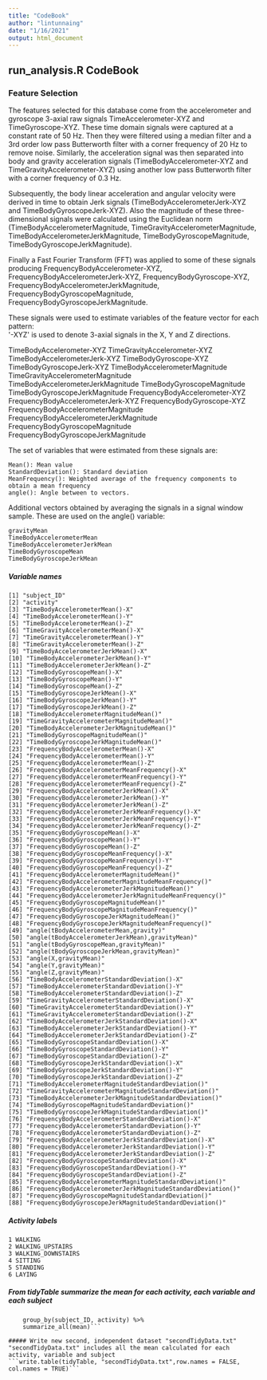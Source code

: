 ```yaml
---
title: "CodeBook"
author: "lintunnaing"
date: "1/16/2021"
output: html_document
---
```


## run_analysis.R CodeBook

### Feature Selection  
The features selected for this database come from the accelerometer and gyroscope 3-axial raw signals TimeAccelerometer-XYZ and TimeGyroscope-XYZ. These time domain signals were captured at a constant rate of 50 Hz. Then they were filtered using a median filter and a 3rd order low pass Butterworth filter with a corner frequency of 20 Hz to remove noise. Similarly, the acceleration signal was then separated into body and gravity acceleration signals (TimeBodyAccelerometer-XYZ and TimeGravityAccelerometer-XYZ) using another low pass Butterworth filter with a corner frequency of 0.3 Hz. 

Subsequently, the body linear acceleration and angular velocity were derived in time to obtain Jerk signals (TimeBodyAccelerometerJerk-XYZ and TimeBodyGyroscopeJerk-XYZ). Also the magnitude of these three-dimensional signals were calculated using the Euclidean norm (TimeBodyAccelerometerMagnitude, TimeGravityAccelerometerMagnitude, TimeBodyAccelerometerJerkMagnitude, TimeBodyGyroscopeMagnitude, TimeBodyGyroscopeJerkMagnitude). 

Finally a Fast Fourier Transform (FFT) was applied to some of these signals producing FrequencyBodyAccelerometer-XYZ, FrequencyBodyAccelerometerJerk-XYZ, FrequencyBodyGyroscope-XYZ, FrequencyBodyAccelerometerJerkMagnitude, FrequencyBodyGyroscopeMagnitude, FrequencyBodyGyroscopeJerkMagnitude.

These signals were used to estimate variables of the feature vector for each pattern:  
'-XYZ' is used to denote 3-axial signals in the X, Y and Z directions.

TimeBodyAccelerometer-XYZ
TimeGravityAccelerometer-XYZ
TimeBodyAccelerometerJerk-XYZ
TimeBodyGyroscope-XYZ
TimeBodyGyroscopeJerk-XYZ
TimeBodyAccelerometerMagnitude
TimeGravityAccelerometerMagnitude
TimeBodyAccelerometerJerkMagnitude
TimeBodyGyroscopeMagnitude
TimeBodyGyroscopeJerkMagnitude
FrequencyBodyAccelerometer-XYZ
FrequencyBodyAccelerometerJerk-XYZ
FrequencyBodyGyroscope-XYZ
FrequencyBodyAccelerometerMagnitude
FrequencyBodyAccelerometerJerkMagnitude
FrequencyBodyGyroscopeMagnitude
FrequencyBodyGyroscopeJerkMagnitude

The set of variables that were estimated from these signals are: 

    Mean(): Mean value
    StandardDeviation(): Standard deviation
    MeanFrequency(): Weighted average of the frequency components to obtain a mean frequency
    angle(): Angle between to vectors.

Additional vectors obtained by averaging the signals in a signal window sample. These are used on the angle() variable:

    gravityMean
    TimeBodyAccelerometerMean
    TimeBodyAccelerometerJerkMean
    TimeBodyGyroscopeMean
    TimeBodyGyroscopeJerkMean

##### Variable names

    [1] "subject_ID"                                                
    [2] "activity"                                                  
    [3] "TimeBodyAccelerometerMean()-X"                             
    [4] "TimeBodyAccelerometerMean()-Y"                             
    [5] "TimeBodyAccelerometerMean()-Z"                             
    [6] "TimeGravityAccelerometerMean()-X"                          
    [7] "TimeGravityAccelerometerMean()-Y"                          
    [8] "TimeGravityAccelerometerMean()-Z"                          
    [9] "TimeBodyAccelerometerJerkMean()-X"                         
    [10] "TimeBodyAccelerometerJerkMean()-Y"                         
    [11] "TimeBodyAccelerometerJerkMean()-Z"                         
    [12] "TimeBodyGyroscopeMean()-X"                                 
    [13] "TimeBodyGyroscopeMean()-Y"                                 
    [14] "TimeBodyGyroscopeMean()-Z"                                 
    [15] "TimeBodyGyroscopeJerkMean()-X"                             
    [16] "TimeBodyGyroscopeJerkMean()-Y"                             
    [17] "TimeBodyGyroscopeJerkMean()-Z"                             
    [18] "TimeBodyAccelerometerMagnitudeMean()"                      
    [19] "TimeGravityAccelerometerMagnitudeMean()"                   
    [20] "TimeBodyAccelerometerJerkMagnitudeMean()"                  
    [21] "TimeBodyGyroscopeMagnitudeMean()"                          
    [22] "TimeBodyGyroscopeJerkMagnitudeMean()"                      
    [23] "FrequencyBodyAccelerometerMean()-X"                        
    [24] "FrequencyBodyAccelerometerMean()-Y"                        
    [25] "FrequencyBodyAccelerometerMean()-Z"                        
    [26] "FrequencyBodyAccelerometerMeanFrequency()-X"               
    [27] "FrequencyBodyAccelerometerMeanFrequency()-Y"               
    [28] "FrequencyBodyAccelerometerMeanFrequency()-Z"               
    [29] "FrequencyBodyAccelerometerJerkMean()-X"                    
    [30] "FrequencyBodyAccelerometerJerkMean()-Y"                    
    [31] "FrequencyBodyAccelerometerJerkMean()-Z"                    
    [32] "FrequencyBodyAccelerometerJerkMeanFrequency()-X"           
    [33] "FrequencyBodyAccelerometerJerkMeanFrequency()-Y"           
    [34] "FrequencyBodyAccelerometerJerkMeanFrequency()-Z"           
    [35] "FrequencyBodyGyroscopeMean()-X"                            
    [36] "FrequencyBodyGyroscopeMean()-Y"                            
    [37] "FrequencyBodyGyroscopeMean()-Z"                            
    [38] "FrequencyBodyGyroscopeMeanFrequency()-X"                   
    [39] "FrequencyBodyGyroscopeMeanFrequency()-Y"                   
    [40] "FrequencyBodyGyroscopeMeanFrequency()-Z"                   
    [41] "FrequencyBodyAccelerometerMagnitudeMean()"                 
    [42] "FrequencyBodyAccelerometerMagnitudeMeanFrequency()"        
    [43] "FrequencyBodyAccelerometerJerkMagnitudeMean()"             
    [44] "FrequencyBodyAccelerometerJerkMagnitudeMeanFrequency()"    
    [45] "FrequencyBodyGyroscopeMagnitudeMean()"                     
    [46] "FrequencyBodyGyroscopeMagnitudeMeanFrequency()"            
    [47] "FrequencyBodyGyroscopeJerkMagnitudeMean()"                 
    [48] "FrequencyBodyGyroscopeJerkMagnitudeMeanFrequency()"        
    [49] "angle(tBodyAccelerometerMean,gravity)"                     
    [50] "angle(tBodyAccelerometerJerkMean),gravityMean)"            
    [51] "angle(tBodyGyroscopeMean,gravityMean)"                     
    [52] "angle(tBodyGyroscopeJerkMean,gravityMean)"                 
    [53] "angle(X,gravityMean)"                                      
    [54] "angle(Y,gravityMean)"                                      
    [55] "angle(Z,gravityMean)"                                      
    [56] "TimeBodyAccelerometerStandardDeviation()-X"                
    [57] "TimeBodyAccelerometerStandardDeviation()-Y"                
    [58] "TimeBodyAccelerometerStandardDeviation()-Z"                
    [59] "TimeGravityAccelerometerStandardDeviation()-X"             
    [60] "TimeGravityAccelerometerStandardDeviation()-Y"             
    [61] "TimeGravityAccelerometerStandardDeviation()-Z"             
    [62] "TimeBodyAccelerometerJerkStandardDeviation()-X"            
    [63] "TimeBodyAccelerometerJerkStandardDeviation()-Y"            
    [64] "TimeBodyAccelerometerJerkStandardDeviation()-Z"            
    [65] "TimeBodyGyroscopeStandardDeviation()-X"                    
    [66] "TimeBodyGyroscopeStandardDeviation()-Y"                    
    [67] "TimeBodyGyroscopeStandardDeviation()-Z"                    
    [68] "TimeBodyGyroscopeJerkStandardDeviation()-X"                
    [69] "TimeBodyGyroscopeJerkStandardDeviation()-Y"                
    [70] "TimeBodyGyroscopeJerkStandardDeviation()-Z"                
    [71] "TimeBodyAccelerometerMagnitudeStandardDeviation()"         
    [72] "TimeGravityAccelerometerMagnitudeStandardDeviation()"      
    [73] "TimeBodyAccelerometerJerkMagnitudeStandardDeviation()"     
    [74] "TimeBodyGyroscopeMagnitudeStandardDeviation()"             
    [75] "TimeBodyGyroscopeJerkMagnitudeStandardDeviation()"         
    [76] "FrequencyBodyAccelerometerStandardDeviation()-X"           
    [77] "FrequencyBodyAccelerometerStandardDeviation()-Y"           
    [78] "FrequencyBodyAccelerometerStandardDeviation()-Z"           
    [79] "FrequencyBodyAccelerometerJerkStandardDeviation()-X"       
    [80] "FrequencyBodyAccelerometerJerkStandardDeviation()-Y"       
    [81] "FrequencyBodyAccelerometerJerkStandardDeviation()-Z"       
    [82] "FrequencyBodyGyroscopeStandardDeviation()-X"               
    [83] "FrequencyBodyGyroscopeStandardDeviation()-Y"               
    [84] "FrequencyBodyGyroscopeStandardDeviation()-Z"               
    [85] "FrequencyBodyAccelerometerMagnitudeStandardDeviation()"    
    [86] "FrequencyBodyAccelerometerJerkMagnitudeStandardDeviation()"
    [87] "FrequencyBodyGyroscopeMagnitudeStandardDeviation()"        
    [88] "FrequencyBodyGyroscopeJerkMagnitudeStandardDeviation()"
        
##### Activity labels
    1 WALKING
    2 WALKING_UPSTAIRS
    3 WALKING_DOWNSTAIRS
    4 SITTING
    5 STANDING
    6 LAYING
    
##### From tidyTable summarize the mean for each activity, each variable and each subject
```tidyTable <- merged_data %>%
    group_by(subject_ID, activity) %>%
    summarize_all(mean)```
    
##### Write new second, independent dataset "secondTidyData.txt"
"secondTidyData.txt" includes all the mean calculated for each activity, variable and subject
```write.table(tidyTable, "secondTidyData.txt",row.names = FALSE, col.names = TRUE)```

